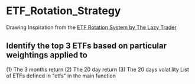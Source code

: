 # ETF_Rotation_Strategy

Drawing Inspiration from the [ETF Rotation System by The Lazy Trader](http://www.the-lazy-trader.com/2015/01/ETF-Rotation-Systems-to-beat-the-Market-SPY-IWM-EEM-EFA-TLT-TLH-DBC-GLD-ICF-RWX.html)
## Identify the top 3 ETFs based on particular weightings applied to
(1) The 3 months return 
(2) The 20 day return
(3) The 20 days volatility 
List of ETFs defined in "etfs" in the main function

